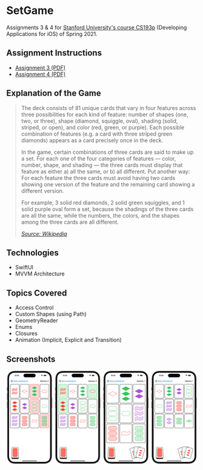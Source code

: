 # SetGame
Assignments 3 & 4 for [Stanford University's course CS193p](https://cs193p.sites.stanford.edu) (Developing Applications for iOS) of Spring 2021.


## Assignment Instructions
- [Assignment 3 (PDF)](https://cs193p.sites.stanford.edu/sites/g/files/sbiybj16636/files/media/file/assignment_3_0.pdf)
- [Assignment 4 (PDF)](https://cs193p.sites.stanford.edu/sites/g/files/sbiybj16636/files/media/file/assignment_4_0.pdf)


## Explanation of the Game
> The deck consists of 81 unique cards that vary in four features across three possibilities for each kind of feature: number of shapes (one, two, or three), shape (diamond, squiggle, oval), shading (solid, striped, or open), and color (red, green, or purple). Each possible combination of features (e.g. a card with three striped green diamonds) appears as a card precisely once in the deck.
> 
> In the game, certain combinations of three cards are said to make up a set. For each one of the four categories of features — color, number, shape, and shading — the three cards must display that feature as either a) all the same, or b) all different. Put another way: For each feature the three cards must avoid having two cards showing one version of the feature and the remaining card showing a different version.
> 
> For example, 3 solid red diamonds, 2 solid green squiggles, and 1 solid purple oval form a set, because the shadings of the three cards are all the same, while the numbers, the colors, and the shapes among the three cards are all different.
> 
> *[Source: Wikipedia](https://en.wikipedia.org/wiki/Set_(card_game))*


## Technologies
- SwiftUI
- MVVM Architecture


## Topics Covered
- Access Control
- Custom Shapes (using Path)
- GeometryReader
- Enums
- Closures
- Animation (Implicit, Explicit and Transition)


## Screenshots
![Thumbnails](Demo/Thumbnails.png)